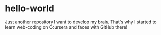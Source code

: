 # hello-world
Just another repository
I want to develop my brain. That's why I started to learn web-coding on Coursera and faces with GitHub there!
